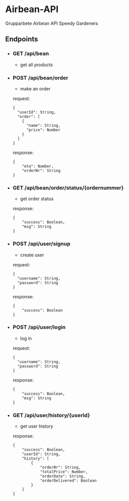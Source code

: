 # Airbean-API
Grupparbete Airbean API Speedy Gardeners

## Endpoints
- ### GET /api/bean
  - get all products

- ### POST /api/bean/order
  - make an order
  
  request:
  ```
  {
    "userId": String,
    "order": [
      {
        "name": String,
        "price": Number
      }
    ]
  }
  ```
  response:
  ```
  {
      "eta": Number,
      "orderNr": String
  }
  ```
- ### GET /api/bean/order/status/{ordernummer}
  - get order status
  
  response:
  ```
  {
      "success": Boolean,
      "msg": String
  }
  ```
- ### POST /api/user/signup
  - create user
  
  request:
  ```
  {
    "username": String,
    "password": String
  }
  ```
  response:
  ```
  {
      "success": Boolean
  }
  ```
- ### POST /api/user/login
  - log in
  
  request:
  ```
  {
    "username": String,
    "password": String
  }
  ```
  response:
  ```
  {
      "success": Boolean,
      "msg": String
  }
  ```

- ### GET /api/user/history/{userId}
  - get user history
  
  response:
  ```
  {
      "success": Boolean,
      "userId": String,
      "history": [
          {
              "orderNr": String,
              "totalPrice": Number,
              "orderDate": String,
              "orderDelivered": Boolean
          }
      ]
  } 
  ```